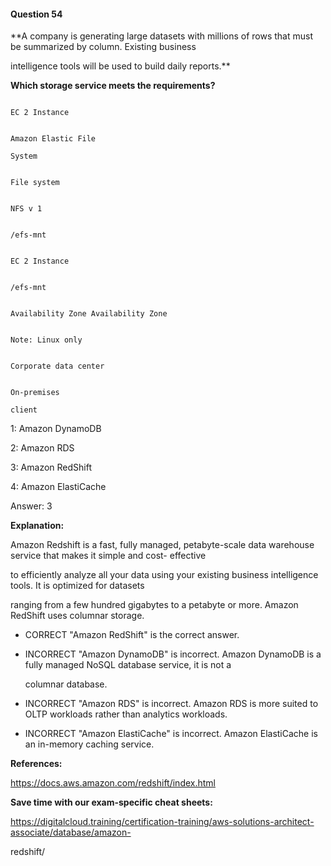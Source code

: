 #### Question  54


**A company is generating large datasets with millions of rows that must be summarized by column. Existing business

intelligence tools will be used to build daily reports.**


**Which storage service meets the requirements?**


```

EC 2 Instance

```


```

Amazon Elastic File

System

```


```

File system

```


```

NFS v 1

```


```

/efs-mnt

```


```

EC 2 Instance

```


```

/efs-mnt

```


```

Availability Zone Availability Zone

```


```

Note: Linux only

```


```

Corporate data center

```


```

On-premises

client

```


1: Amazon DynamoDB


2: Amazon RDS


3: Amazon RedShift


4: Amazon ElastiCache


Answer: 3


**Explanation:**


Amazon Redshift is a fast, fully managed, petabyte-scale data warehouse service that makes it simple and cost- effective

to efficiently analyze all your data using your existing business intelligence tools. It is optimized for datasets

ranging from a few hundred gigabytes to a petabyte or more. Amazon RedShift uses columnar storage.


- CORRECT "Amazon RedShift" is the correct answer.


- INCORRECT "Amazon DynamoDB" is incorrect. Amazon DynamoDB is a fully managed NoSQL database service, it is not a

  columnar database.


- INCORRECT "Amazon RDS" is incorrect. Amazon RDS is more suited to OLTP workloads rather than analytics workloads.


- INCORRECT "Amazon ElastiCache" is incorrect. Amazon ElastiCache is an in-memory caching service.


**References:**


https://docs.aws.amazon.com/redshift/index.html


**Save time with our exam-specific cheat sheets:**


https://digitalcloud.training/certification-training/aws-solutions-architect-associate/database/amazon-

redshift/

